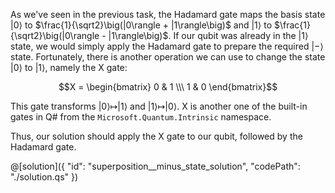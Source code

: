 As we've seen in the previous task, the Hadamard gate maps the basis state $|0\rangle$ to $\frac{1}{\sqrt2}\big(|0\rangle + |1\rangle\big)$ and $|1\rangle$ to $\frac{1}{\sqrt2}\big(|0\rangle - |1\rangle\big)$. 
If our qubit was already in the $|1\rangle$ state, we would simply apply the Hadamard gate to prepare the required $|-\rangle$ state. 
Fortunately, there is another operation we can use to change the state $|0\rangle$ to $|1\rangle$, namely the X gate:

$$X = \begin{bmatrix} 0 & 1 \\\ 1 & 0 \end{bmatrix}$$

This gate transforms $|0\rangle \longmapsto |1\rangle$ and $|1\rangle \longmapsto |0\rangle$.
X is another one of the built-in gates in Q# from the `Microsoft.Quantum.Intrinsic` namespace.

Thus, our solution should apply the X gate to our qubit, followed by the Hadamard gate.

@[solution]({
    "id": "superposition__minus_state_solution",
    "codePath": "./solution.qs"
})
